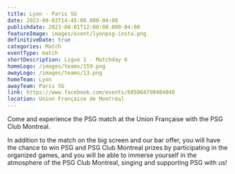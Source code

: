 ```yaml
---
title: Lyon - Paris SG
date: 2023-09-03T14:45:00.000-04:00
publishdate: 2023-08-01T12:00:00.000-04:00
featureImage: images/event/lyonpsg-insta.png
definitiveDate: true
categories: Match
eventType: match
shortDescription: Ligue 1 - Matchday 6
homeLogo: /images/teams/159.png
awayLogo: /images/teams/13.png
homeTeam: Lyon
awayTeam: Paris SG
link: https://www.facebook.com/events/605064798484040
location: Union Française de Montréal
---
```

Come and experience the PSG match at the Union Française with the PSG Club Montreal.

In addition to the match on the big screen and our bar offer, you will have the chance to win PSG and PSG Club Montreal prizes by participating in the organized games, and you will be able to immerse yourself in the atmosphere of the PSG Club Montreal, singing and supporting PSG with us!

